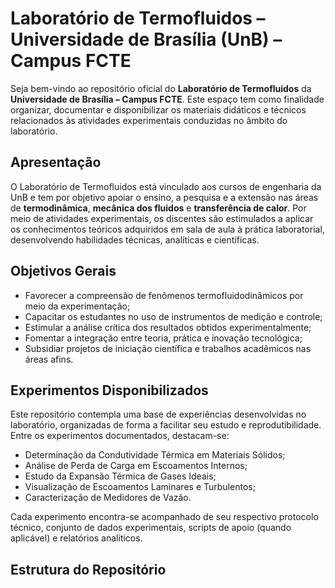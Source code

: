 # Laboratório de Termofluidos – Universidade de Brasília (UnB) – Campus FCTE

Seja bem-vindo ao repositório oficial do **Laboratório de Termofluidos** da **Universidade de Brasília – Campus FCTE**. Este espaço tem como finalidade organizar, documentar e disponibilizar os materiais didáticos e técnicos relacionados às atividades experimentais conduzidas no âmbito do laboratório.

## Apresentação

O Laboratório de Termofluidos está vinculado aos cursos de engenharia da UnB e tem por objetivo apoiar o ensino, a pesquisa e a extensão nas áreas de **termodinâmica**, **mecânica dos fluidos** e **transferência de calor**. Por meio de atividades experimentais, os discentes são estimulados a aplicar os conhecimentos teóricos adquiridos em sala de aula à prática laboratorial, desenvolvendo habilidades técnicas, analíticas e científicas.

## Objetivos Gerais

- Favorecer a compreensão de fenômenos termofluidodinâmicos por meio da experimentação;
- Capacitar os estudantes no uso de instrumentos de medição e controle;
- Estimular a análise crítica dos resultados obtidos experimentalmente;
- Fomentar a integração entre teoria, prática e inovação tecnológica;
- Subsidiar projetos de iniciação científica e trabalhos acadêmicos nas áreas afins.

## Experimentos Disponibilizados

Este repositório contempla uma base de experiências desenvolvidas no laboratório, organizadas de forma a facilitar seu estudo e reprodutibilidade. Entre os experimentos documentados, destacam-se:

- Determinação da Condutividade Térmica em Materiais Sólidos;
- Análise de Perda de Carga em Escoamentos Internos;
- Estudo da Expansão Térmica de Gases Ideais;
- Visualização de Escoamentos Laminares e Turbulentos;
- Caracterização de Medidores de Vazão.

Cada experimento encontra-se acompanhado de seu respectivo protocolo técnico, conjunto de dados experimentais, scripts de apoio (quando aplicável) e relatórios analíticos.

## Estrutura do Repositório

